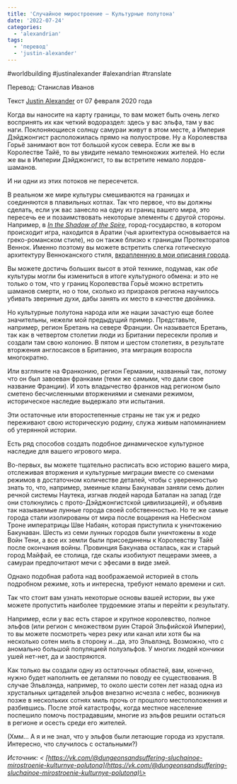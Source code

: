 ```yaml
---
title: 'Случайное миростроение – Культурные полутона'
date: '2022-07-24'
categories:
  - 'alexandrian'
tags:
  - 'перевод'
  - 'justin-alexander'
---
```


#worldbuilding #justinalexander #alexandrian #translate

Перевод: Станислав Иванов

Текст [Justin Alexander](https://vk.com/away.php?to=https://thealexandrian.net/about&cc_key=) от 07 февраля 2020 года

Когда вы наносите на карту границы, то вам может быть очень легко воспринять их как четкий водораздел: здесь у вас эльфа, там у вас наги. Поклоняющиеся солнцу самураи живут в этом месте, а Империя Дэйджонгист расположилась прямо на полуострове. Ну а Королевства Горьё занимают вон тот большой кусок севера. Если же вы в Королестве Тайё, то вы увидите немало темнокожих жителей. Но если же вы в Империи Дэйджонгист, то вы встретите немало лордов-шаманов.

И ни одни из этих потоков не пересечется.

В реальном же мире культуры смешиваются на границах и соединяются в плавильных котлах. Так что первое, что вы должны сделать, если уж вас занесло на одну из границ вашего мира, это пересечь ее и позаимствовать некоторые элементы с другой стороны. Например, в [_In the Shadow of the Spire_](https://vk.com/away.php?to=https%3A%2F%2Fthealexandrian.net%2Fin-the-shadow-of-the-spire&cc_key=), город-государство, в котором происходит игра, находится в Аратии (чья архитектура основывается на греко-романском стиле), но он также близко к границам Протекторатов Веннок. Именно поэтому вы можете встретить слегка готическую архитектуру Венноканского стиля, [вкрапленную в мои описания города](https://vk.com/away.php?to=https%3A%2F%2Fthealexandrian.net%2Fwordpress%2F43155%2Froleplaying-games%2Fin-the-shadow-of-the-spire-session-18b-missed-opportunities&cc_key=).

Вы можете достичь больших высот в этой технике, подумав, как _обе_ культуры могли бы измениться в итоге культурного обмена: и это не только о том, что у границ Королевства Горьё можно встретить шаманов смерти, но о том, сколько из призраков региона научилось убивать звериные духи, дабы занять их место в качестве двойника.

Но культурные полутона народа или же нации зачастую еще более значительны, нежели мой предыдущий пример. Представьте, например, регион Бретань на севере Франции. Он называется Бретань, так как в четвертом столетии люди из Британии пересекли пролив и создали там свою колонию. В пятом и шестом столетиях, в результате вторжения англосаксов в Британию, эта миграция возросла многократно.

Или взгляните на Франконию, регион Германии, названный так, потому что он был завоеван франками (теми же самыми, что дали свое название Франции). И хоть владычество франков над регионом было сметено бесчисленными вторжениями и сменами режимом, историческое наследие выдержало эти испытания.

Эти остаточные или второстепенные страны не так уж и редко переживают свою историческую родину, служа живым напоминанием об утерянной истории.

Есть ряд способов создать подобное динамическое культурное наследие для вашего игрового мира.

Во-первых, вы можете тщательно расписать всю историю вашего мира, отслеживая вторжения и культурные миграции вместе со сменами режимов в достаточном количестве деталей, чтобы с уверенностью знать то, что, например, змеиные кланы Бакунаван заняли семь долин речной системы Наутека, изгнав людей народа Баталан на запад (где они столкнулись с прото-Дэйджонгистской цивилизацией), и объявив так называемые лунные города своей собственностью. Но те же самые города стали изолированы от мира после воцарения на Небесном Троне императрицы Шве Набаян, которая приступила к уничтожению Бакунаван. Шесть из семи лунных городов были уничтожены в ходе Войн Тени, а все их земли были присоединены к Королевству Тайё после окончания войны. Провинция Бакунава осталась, как и старый город Майфай, ее столица, где скалы изобилуют пещерами змеев, а самураи предпочитают мечи с эфесами в виде змей.

Однако подобная работа над воображаемой историей в столь подробном режиме, хоть и интересна, требуют немало времени и сил.

Так что стоит вам узнать некоторые основы вашей истории, вы уже можете пропустить наиболее трудоемкие этапы и перейти к результату.

Например, если у вас есть старое и крупное королевство, полное эльфов (или регион с множеством руин Старой Эльфийской Империи), то вы можете посмотреть через реку или канал или хотя бы на несколько сотен миль в сторону и…да, это Эльвлэнд. Возможно, что с аномально большой популяцией полуэльфов. У многих людей кончики ушей нет-нет, да и заостряются.

Как только вы создали одну из остаточных областей, вам, конечно, нужно будет наполнить ее деталями по поводу ее существования. В случае Эльвлэнда, например, то около шести сотен лет назад одна из хрустальных цитаделей эльфов внезапно исчезла с небес, возникнув позже в нескольких сотнях миль прочь от прошлого местоположения и разбившись. После этой катастрофы, когда местное население поспешило помочь пострадавшим, многие из эльфов решили остаться в регионе и осесть среди его жителей.

(Хмм… А я и не знал, что у эльфов были летающие города из хрусталя. Интересно, что случилось с остальными?)

_Источник: < [https://vk.com/@dungeonsandsuffering-sluchainoe-mirostroenie-kulturnye-polutona](https://vk.com/@dungeonsandsuffering-sluchainoe-mirostroenie-kulturnye-polutona)\>_
